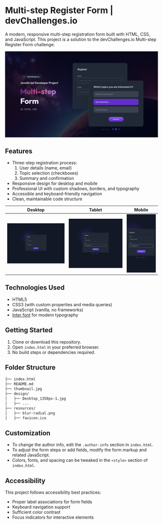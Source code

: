 
# Multi-step Register Form | devChallenges.io

A modern, responsive multi-step registration form built with HTML, CSS, and JavaScript. This project is a solution to the devChallenges.io Multi-step Register Form challenge.

![screenshot](./thumbnail.jpg)

## Features

- Three-step registration process:
  1. User details (name, email)
  2. Topic selection (checkboxes)
  3. Summary and confirmation
- Responsive design for desktop and mobile
- Professional UI with custom shadows, borders, and typography
- Accessible and keyboard-friendly navigation
- Clean, maintainable code structure

| Desktop | Tablet | Mobile |
|---------|--------|--------|
| ![Desktop](./design/Desktop_1350px-1.jpg) | ![Tablet](./design/Tablet_1024px-1.jpg) | ![Mobile](./design/Mobile_412px-1.jpg) |

## Technologies Used

- HTML5
- CSS3 (with custom properties and media queries)
- JavaScript (vanilla, no frameworks)
- [Inter font](https://fonts.google.com/specimen/Inter) for modern typography

## Getting Started

1. Clone or download this repository.
2. Open `index.html` in your preferred browser.
3. No build steps or dependencies required.

## Folder Structure

```
├── index.html
├── README.md
├── thumbnail.jpg
├── design/
│   ├── Desktop_1350px-1.jpg
│   ├── ...
├── resources/
│   ├── blur-radial.png
│   ├── favicon.ico
```

## Customization

- To change the author info, edit the `.author-info` section in `index.html`.
- To adjust the form steps or add fields, modify the form markup and related JavaScript.
- Colors, fonts, and spacing can be tweaked in the `<style>` section of `index.html`.

## Accessibility

This project follows accessibility best practices:
- Proper label associations for form fields
- Keyboard navigation support
- Sufficient color contrast
- Focus indicators for interactive elements
